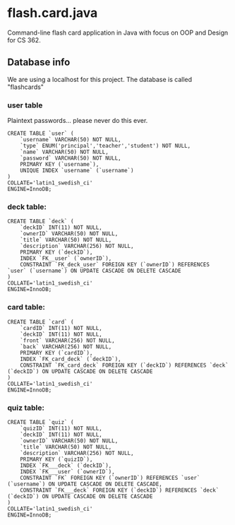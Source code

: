 # flash.card.java
Command-line flash card application in Java with focus on OOP and Design for CS 362.

## Database info
We are using a localhost for this project. The database is called "flashcards"

### user table
Plaintext passwords... please never do this ever.
```mysql
CREATE TABLE `user` (
	`username` VARCHAR(50) NOT NULL,
	`type` ENUM('principal','teacher','student') NOT NULL,
	`name` VARCHAR(50) NOT NULL,
	`password` VARCHAR(50) NOT NULL,
	PRIMARY KEY (`username`),
	UNIQUE INDEX `username` (`username`)
)
COLLATE='latin1_swedish_ci'
ENGINE=InnoDB;

```

### deck table:
```mysql
CREATE TABLE `deck` (
	`deckID` INT(11) NOT NULL,
	`ownerID` VARCHAR(50) NOT NULL,
	`title` VARCHAR(50) NOT NULL,
	`description` VARCHAR(256) NOT NULL,
	PRIMARY KEY (`deckID`),
	INDEX `FK__user` (`ownerID`),
	CONSTRAINT `FK_deck_user` FOREIGN KEY (`ownerID`) REFERENCES `user` (`username`) ON UPDATE CASCADE ON DELETE CASCADE
)
COLLATE='latin1_swedish_ci'
ENGINE=InnoDB;
```

### card table:
```mysql
CREATE TABLE `card` (
    `cardID` INT(11) NOT NULL,
    `deckID` INT(11) NOT NULL,
    `front` VARCHAR(256) NOT NULL,
    `back` VARCHAR(256) NOT NULL,
    PRIMARY KEY (`cardID`),
    INDEX `FK_card_deck` (`deckID`),
    CONSTRAINT `FK_card_deck` FOREIGN KEY (`deckID`) REFERENCES `deck` (`deckID`) ON UPDATE CASCADE ON DELETE CASCADE
)
COLLATE='latin1_swedish_ci'
ENGINE=InnoDB;
```

### quiz table:
```mysql
CREATE TABLE `quiz` (
	`quizID` INT(11) NOT NULL,
	`deckID` INT(11) NOT NULL,
	`ownerID` VARCHAR(50) NOT NULL,
	`title` VARCHAR(50) NOT NULL,
	`description` VARCHAR(256) NOT NULL,
	PRIMARY KEY (`quizID`),
	INDEX `FK___deck` (`deckID`),
	INDEX `FK___user` (`ownerID`),
	CONSTRAINT `FK` FOREIGN KEY (`ownerID`) REFERENCES `user` (`username`) ON UPDATE CASCADE ON DELETE CASCADE,
	CONSTRAINT `FK___deck` FOREIGN KEY (`deckID`) REFERENCES `deck` (`deckID`) ON UPDATE CASCADE ON DELETE CASCADE
)
COLLATE='latin1_swedish_ci'
ENGINE=InnoDB;
```


